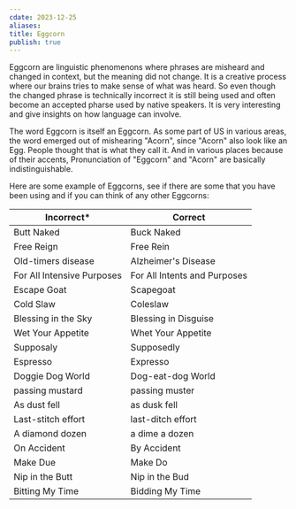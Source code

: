```yaml
---
cdate: 2023-12-25
aliases: 
title: Eggcorn
publish: true
---
```


Eggcorn are linguistic phenomenons where phrases are misheard and changed in context, but the meaning did not change. It is a creative process where our brains tries to make sense of what was heard. So even though the changed phrase is technically incorrect it is still being used and often become an accepted pharse used by native speakers. It is very interesting and give insights on how language can involve.

The word Eggcorn is itself an Eggcorn. As some part of US in various areas, the word emerged out of mishearing "Acorn", since "Acorn" also look like an Egg. People thought that is what they call it. And in various places because of their accents, Pronunciation of "Eggcorn" and "Acorn" are basically indistinguishable. 

Here are some example of Eggcorns, see if there are some that you have been using and if you can think of any other Eggcorns:

| Incorrect* | Correct |
| ---- | ---- |
| Butt Naked | Buck Naked |
| Free Reign | Free Rein |
| Old-timers disease | Alzheimer's Disease |
| For All Intensive Purposes | For All Intents and Purposes |
| Escape Goat | Scapegoat |
| Cold Slaw | Coleslaw |
| Blessing in the Sky | Blessing in Disguise |
| Wet Your Appetite | Whet Your Appetite |
| Supposaly | Supposedly |
| Espresso | Expresso |
| Doggie Dog World | Dog-eat-dog World |
| passing mustard | passing muster |
| As dust fell | as dusk fell |
| Last-stitch effort | last-ditch effort |
| A diamond dozen | a dime a dozen |
| On Accident | By Accident |
| Make Due | Make Do |
| Nip in the Butt | Nip in the Bud |
| Bitting My Time | Bidding My Time |
